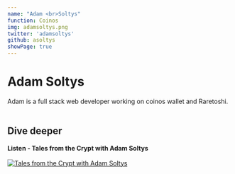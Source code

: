 ```yaml
---
name: "Adam <br>Soltys"
function: Coinos
img: adamsoltys.png
twitter: 'adamsoltys'
github: asoltys
showPage: true
---
```


# Adam Soltys
 
Adam is a full stack web developer working on coinos wallet and Raretoshi.
<br><br>

## Dive deeper


<div class="grid grid-cols-2 gap-5">
<div class="p-3 my-2">

**Listen - Tales from the Crypt with Adam Soltys**  <br><br>
[![Tales from the Crypt with Adam Soltys](/content/tftc.png)](https://anchor.fm/tales-from-the-crypt/episodes/202-Adam-Soltys-el6kup/)
</div>



</div>

<br>




